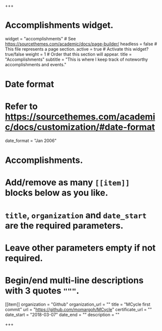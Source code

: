 +++
# Accomplishments widget.
widget = "accomplishments"  # See https://sourcethemes.com/academic/docs/page-builder/
headless = false  # This file represents a page section.
active = true  # Activate this widget? true/false
weight = 1  # Order that this section will appear.
title = "Accomplish&shy;ments"
subtitle = "This is where I keep track of noteworthy accomplishments and events."

# Date format
#   Refer to https://sourcethemes.com/academic/docs/customization/#date-format
date_format = "Jan 2006"

# Accomplishments.
#   Add/remove as many `[[item]]` blocks below as you like.
#   `title`, `organization` and `date_start` are the required parameters.
#   Leave other parameters empty if not required.
#   Begin/end multi-line descriptions with 3 quotes `"""`.

[[item]]
  organization = "Github"
  organization_url = ""
  title = "MCycle first commit"
  url = "https://github.com/momargoh/MCycle"
  certificate_url = ""
  date_start = "2018-03-07"
  date_end = ""
  description = ""

+++
